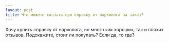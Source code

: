 ```yaml
---
layout: post 
title: Что можете сказать про справку от нарколога на заказ? 
--- 
```

Хочу купить справку от нарколога, но много как хороших, так и плохих отзывов. Подскажите, стоит ли покупать? Если да, то где?